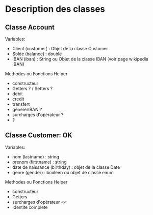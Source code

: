 # Description des classes
## Classe Account

Variables:
* Client (customer) :  Objet de la classe Customer
* Solde  (balance) :  double
* IBAN (iban) : String ou Objet de la classe IBAN (voir page wikipedia IBAN)

Methodes ou Fonctions Helper
* constructeur
* Getters ? / Setters ?
* debit
* credit
* transfert
* genererIBAN ?
* surcharges d'opérateur ?
* ?

## Classe Customer: OK

Variables:
* nom (lastname) : string
* prenom (firstname) : string
* date de naissance (birthday) : objet de la classe Date
* genre (gender) : booleen ou objet de classe enum

Methodes ou Fonctions Helper
* constructeur
* Getters 
* surcharges d'opérateur <<
* Identite complete
